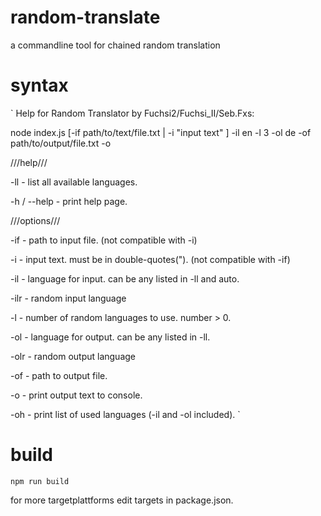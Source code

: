 # random-translate
a commandline tool for chained random translation

# syntax

`
Help for Random Translator by Fuchsi2/Fuchsi_II/Seb.Fxs:

node index.js [-if path/to/text/file.txt | -i "input text" ] -il en -l 3 -ol de -of path/to/output/file.txt -o

///help///

-ll                     - list all available languages.

-h / --help             - print help page.


///options///

-if <path>              - path to input file. (not compatible with -i)

-i <input-text>         - input text. must be in double-quotes("). (not compatible with -if)

-il <input-language>    - language for input. can be any listed in -ll and auto.

-ilr                    - random input language

-l <number>             - number of random languages to use. number > 0.

-ol <output-language>   - language for output. can be any listed in -ll.

-olr                    - random output language

-of <path>              - path to output file.

-o                      - print output text to console.

-oh                     - print list of used languages (-il and -ol included).
`

# build
`npm run build`

for more targetplattforms edit targets in package.json.
